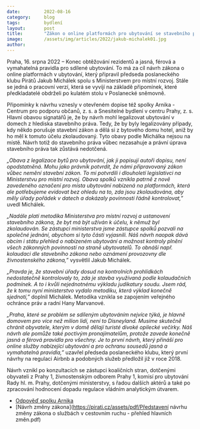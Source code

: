 ```yaml
---
date:         2022-08-16
category:     blog
tags:         bydlení 
layout:       post
title:        "Zákon o online platformách pro ubytování se stavebního práva nedotkne, za to posílí vymahatelnost práva a pomůže sousedům"
image:        /assets/img/articles/2022/jakub-michalek01.jpg
author:       
---
```




Praha, 16. srpna 2022 – Konec obtěžování rezidentů a jasná, férová a vymahatelná pravidla pro sdílené ubytování. To má za cíl návrh zákona o online platformách v ubytování, který připravil předseda poslaneckého klubu Pirátů Jakub Michálek spolu s Ministerstvem pro místní rozvoj. Stále se jedná o pracovní verzí, která se vyvíjí na základě připomínek, které předkladatelé obdrželi po kulatém stolu v Poslanecké sněmovně. 

Připomínky k návrhu vznesly v otevřeném dopise též spolky Arnika - Centrum pro podporu občanů, z. s. a Snesitelné bydlení v centru Prahy, z. s. Hlavní obavou signatářů je, že by návrh mohl legalizovat ubytování v domech z hlediska stavebního práva. Tedy, že by byly legalizovány případy, kdy někdo porušuje stavební zákon a dělá si z bytového domu hotel, aniž by ho měl k tomuto účelu zkolaudovaný. Tyto obavy podle Michálka nejsou na místě. Návrh totiž do stavebního práva vůbec nezasahuje a právní úprava stavebního práva tak zůstává nedotčená. 

*„Obava z legalizace bytů pro ubytování, jak ji popisují autoři dopisu, není opodstatněná. Mohu jako právník potvrdit, že námi připravovaný zákon vůbec nemění stavební zákon. To mi potvrdili i dlouholetí legislativci na Ministerstvu pro místní rozvoj. Obava spolků vznikla patrně z nově zavedeného označení pro místa ubytování nabízená na platformách, která ale potřebujeme evidovat bez ohledu na to, zda jsou zkolaudována, aby měly úřady pořádek v datech a dokázaly povinnosti řádně kontrolovat,”* uvedl Michálek.

*„Nadále platí metodika Ministerstva pro místní rozvoj a ustanovení stavebního zákona, že byt má být užíván k účelu, k němuž byl zkolaudován. Se zástupci ministerstva jsme zástupce spolků pozvali na společné jednání, abychom si tyto části vyjasnili. Náš návrh naopak dává obcím i státu přehled o nabízeném ubytování a možnost kontroly plnění všech zákonných povinností na straně ubytovatelů. To obnáší např. kolaudaci dle stavebního zákona nebo oznámení provozovny dle živnostenského zákona,”* vysvětlil Jakub Michálek. 

*„Pravda je, že stavební úřady dosud na kontrolních prohlídkách nedostatečně kontrolovaly to, zda je stavba využívaná podle kolaudačních podmínek. A to i kvůli nejednotnému výkladu judikatury soudu. Jsem rád, že k tomu nyní ministerstvo vydalo metodiku, která výklad konečně sjednotí,”* doplnil Michálek. Metodika vznikla se zapojením veřejného ochránce práv a radní Hany Marvanové.

*„Praha, které se problém se sdíleným ubytováním nejvíce týká, je hlavně domovem pro více než milion lidí, není to Disneyland. Musíme skutečně chránit obyvatele, kterým v domě dělají turisté divoké opilecké večírky. Náš návrh ale pomůže také poctivým pronajímatelům, protože zavede konečně jasná a férová pravidla pro všechny. Je to první návrh, který přináší pro online služby nabízející ubytování a pro ochranu sousedů jasná a vymahatelná pravidla,”* uzavřel předseda poslaneckého klubu, který první návrhy na regulaci Airbnb a podobných služeb předložil již v roce 2018.

Návrh vznikl po konzultacích se zástupci koaličních stran, dotčenými obyvateli z Prahy 1, živnostenským odborem Prahy 1, komisí pro ubytování Rady hl. m. Prahy, dotčenými ministerstvy, s řadou dalších aktérů a také po zpracování hodnocení dopadu regulace vládním analytickým útvarem. 

* [Odpověď spolku Arnika](https://pirati.cz/assets/pdf/Odpoved-Snesitelne-bydleni-Arnika.pdf)
* [Návrh změny zákona](https://pirati.cz/assets/pdf/Představení návrhu změny zákona o službách v cestovním ruchu - přehled hlavních změn.pdf)
